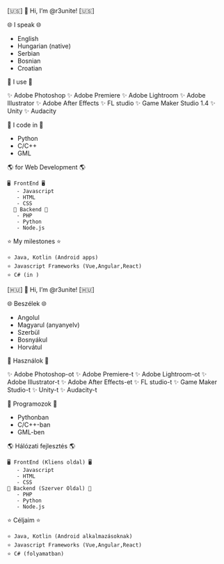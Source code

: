 [🇺🇸]  👋 Hi, I’m @r3unite! [🇺🇸]

  🌐 I speak 🌐

   - English
   - Hungarian (native)
   - Serbian
   - Bosnian
   - Croatian

  💾 I use 💾

  ✨ Adobe Photoshop
  ✨ Adobe Premiere
  ✨ Adobe Lightroom
  ✨ Adobe Illustrator
  ✨ Adobe After Effects
  ✨ FL studio
  ✨ Game Maker Studio 1.4
  ✨ Unity
  ✨ Audacity

  💾 I code in 💾

  - Python
  - C/C++
  - GML


  🌎 for Web Development 🌎

    🖥️ FrontEnd 🖥️
       - Javascript
       - HTML
       - CSS
      📁 Backend 📁
       - PHP
       - Python
       - Node.js

  ⭐ My milestones ⭐

    ⭐ Java, Kotlin (Android apps)
    ⭐ Javascript Frameworks (Vue,Angular,React)
    ⭐ C# (in )



[🇭🇺]  👋 Hi, I’m @r3unite! [🇭🇺]

  🌐 Beszélek 🌐

   - Angolul
   - Magyarul (anyanyelv)
   - Szerbül
   - Bosnyákul
   - Horvátul

  💾 Használok 💾

  ✨ Adobe Photoshop-ot
  ✨ Adobe Premiere-t
  ✨ Adobe Lightroom-ot
  ✨ Adobe Illustrator-t
  ✨ Adobe After Effects-et
  ✨ FL studio-t
  ✨ Game Maker Studio-t
  ✨ Unity-t
  ✨ Audacity-t

  💾 Programozok 💾

  - Pythonban
  - C/C++-ban
  - GML-ben


  🌎 Hálózati fejlesztés 🌎

    🖥️ FrontEnd (Kliens oldal) 🖥️
       - Javascript
       - HTML
       - CSS
    📁 Backend (Szerver Oldal) 📁
       - PHP
       - Python
       - Node.js

  ⭐ Céljaim ⭐

    ⭐ Java, Kotlin (Android alkalmazásoknak)
    ⭐ Javascript Frameworks (Vue,Angular,React)
    ⭐ C# (folyamatban)
